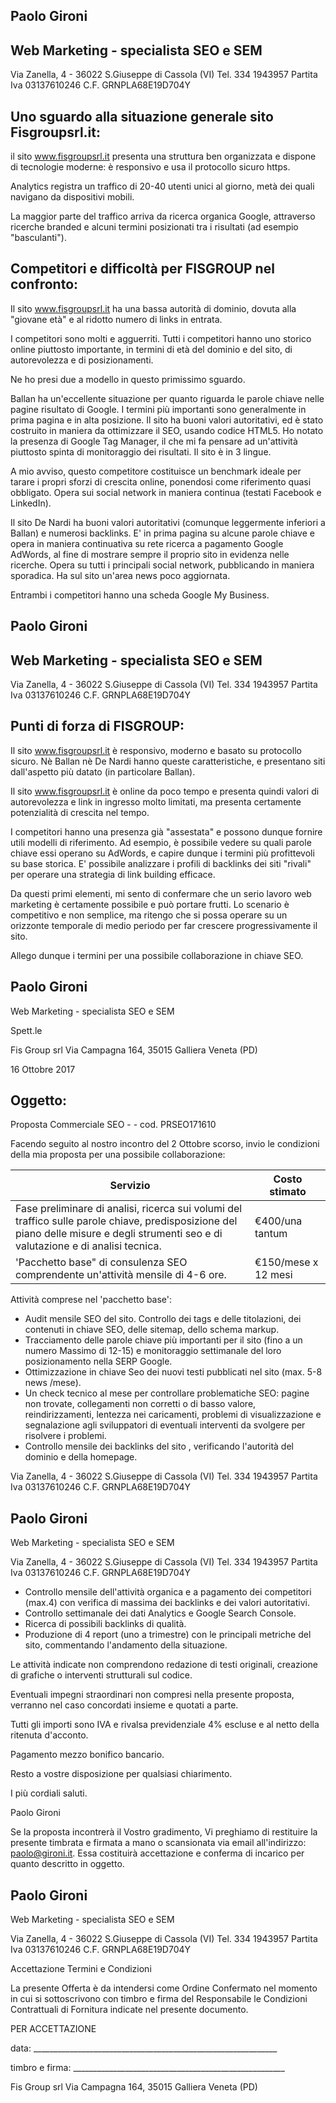 
## Paolo Gironi

## Web Marketing - specialista SEO e SEM

Via Zanella, 4 - 36022 S.Giuseppe di Cassola (VI) Tel. 334 1943957 Partita Iva 03137610246 C.F. GRNPLA68E19D704Y

## Uno sguardo alla situazione generale sito Fisgroupsrl.it:

il sito www.fisgroupsrl.it presenta una struttura ben organizzata e dispone di tecnologie moderne: è responsivo e usa il protocollo sicuro https.

Analytics registra un traffico di 20-40 utenti unici al giorno, metà dei quali navigano da dispositivi mobili.

La maggior parte del traffico arriva da ricerca organica Google, attraverso ricerche branded e alcuni termini posizionati tra i risultati (ad esempio "basculanti").

## Competitori e difficoltà per FISGROUP nel confronto:

Il sito www.fisgroupsrl.it ha una bassa autorità di dominio, dovuta alla "giovane età" e al ridotto numero di links in entrata.

I competitori sono molti e agguerriti. Tutti i competitori hanno uno storico online piuttosto importante, in termini di età del dominio e del sito, di autorevolezza e di posizionamenti.

Ne ho presi due a modello in questo primissimo sguardo.

Ballan ha un'eccellente situazione per quanto riguarda le parole chiave nelle pagine risultato di Google. I termini più importanti sono generalmente in prima pagina e in alta posizione. Il sito ha buoni valori autoritativi, ed è stato costruito in maniera da ottimizzare il SEO, usando codice HTML5. Ho notato la presenza di Google Tag Manager, il che mi fa pensare ad un'attività piuttosto spinta di monitoraggio dei risultati. Il sito è in 3 lingue.

A mio avviso, questo competitore costituisce un benchmark ideale per tarare i propri sforzi di crescita online, ponendosi come riferimento quasi obbligato. Opera sui social network in maniera continua (testati Facebook e LinkedIn).

Il sito De Nardi ha buoni valori autoritativi (comunque leggermente inferiori a Ballan) e numerosi backlinks. E' in prima pagina su alcune parole chiave e opera in maniera continuativa su rete ricerca a pagamento Google AdWords, al fine di mostrare sempre il proprio sito in evidenza nelle ricerche. Opera su tutti i principali social network, pubblicando in maniera sporadica. Ha sul sito un'area news poco aggiornata.

Entrambi i competitori hanno una scheda Google My Business.

## Paolo Gironi

## Web Marketing - specialista SEO e SEM

Via Zanella, 4 - 36022 S.Giuseppe di Cassola (VI) Tel. 334 1943957 Partita Iva 03137610246 C.F. GRNPLA68E19D704Y

## Punti di forza di FISGROUP:

Il sito www.fisgroupsrl.it è responsivo, moderno e basato su protocollo sicuro. Nè Ballan nè De Nardi hanno queste caratteristiche, e presentano siti dall'aspetto più datato (in particolare Ballan).

Il sito www.fisgroupsrl.it è online da poco tempo e presenta quindi valori di autorevolezza e link in ingresso molto limitati, ma presenta certamente potenzialità di crescita nel tempo.

I competitori hanno una presenza già "assestata" e possono dunque fornire utili modelli di riferimento. Ad esempio, è possibile vedere su quali parole chiave essi operano su AdWords, e capire dunque i termini più profittevoli su base storica. E' possibile analizzare i profili di backlinks dei siti "rivali" per operare una strategia di link building efficace.

Da questi primi elementi, mi sento di confermare che un serio lavoro web marketing è certamente possibile e può portare frutti. Lo scenario è competitivo e non semplice, ma ritengo che si possa operare su un orizzonte temporale di medio periodo per far crescere progressivamente il sito.

Allego dunque i termini per una possibile collaborazione in chiave SEO.

## Paolo Gironi

Web Marketing - specialista SEO e SEM

Spett.le

Fis Group srl Via Campagna 164, 35015 Galliera Veneta (PD)

16 Ottobre 2017

## Oggetto:

Proposta Commerciale SEO - - cod. PRSEO171610

Facendo seguito al nostro incontro del 2 Ottobre scorso, invio le condizioni della mia proposta per una possibile collaborazione:

| Servizio                                                                                                                                                                              | Costo stimato       |
|---------------------------------------------------------------------------------------------------------------------------------------------------------------------------------------|---------------------|
| Fase preliminare di analisi, ricerca sui volumi del traffico sulle parole chiave, predisposizione del piano delle misure e degli strumenti seo e di valutazione e di analisi tecnica. | €400/una tantum     |
| 'Pacchetto base" di consulenza SEO comprendente un'attività mensile di 4-6 ore.                                                                                                       | €150/mese x 12 mesi |

Attività comprese nel 'pacchetto base':

- Audit mensile SEO del sito. Controllo dei tags e delle titolazioni, dei contenuti in chiave SEO, delle sitemap, dello schema markup.
- Tracciamento delle parole chiave più importanti per il sito (fino a un numero Massimo di 12-15) e monitoraggio settimanale del loro posizionamento nella SERP Google.
- Ottimizzazione in chiave Seo dei nuovi testi pubblicati nel sito (max. 5-8 news /mese).
- Un check tecnico al mese per controllare problematiche SEO: pagine non trovate, collegamenti non corretti o di basso valore, reindirizzamenti, lentezza nei caricamenti, problemi di visualizzazione e segnalazione agli sviluppatori di eventuali interventi da svolgere per risolvere i problemi.
- Controllo  mensile dei backlinks del sito , verificando l'autorità del dominio e della homepage.

Via Zanella, 4 - 36022 S.Giuseppe di Cassola (VI) Tel. 334 1943957 Partita Iva 03137610246 C.F. GRNPLA68E19D704Y

## Paolo Gironi

Web Marketing - specialista SEO e SEM

Via Zanella, 4 - 36022 S.Giuseppe di Cassola (VI) Tel. 334 1943957 Partita Iva 03137610246 C.F. GRNPLA68E19D704Y

- Controllo mensile dell'attività organica e a pagamento dei competitori (max.4) con verifica di massima dei backlinks e dei valori autoritativi.
- Controllo settimanale dei dati Analytics e Google Search Console.
- Ricerca di possibili backlinks di qualità.
- Produzione di 4 report (uno a trimestre) con le principali metriche del sito, commentando l'andamento della situazione.

Le attività indicate non comprendono redazione di testi originali, creazione di grafiche o interventi strutturali sul codice.

Eventuali impegni straordinari non compresi nella presente proposta, verranno nel caso concordati insieme e quotati a parte.

Tutti gli importi sono IVA e rivalsa previdenziale 4% escluse e al netto della ritenuta d'acconto.

Pagamento mezzo bonifico bancario.

Resto a vostre disposizione per qualsiasi chiarimento.

I più cordiali saluti.

Paolo Gironi

Se la proposta incontrerà il Vostro gradimento, Vi preghiamo di restituire la presente timbrata e firmata a mano o scansionata via email all'indirizzo: paolo@gironi.it. Essa costituirà accettazione e conferma di incarico per quanto descritto in oggetto.

## Paolo Gironi

Web Marketing - specialista SEO e SEM

Via Zanella, 4 - 36022 S.Giuseppe di Cassola (VI) Tel. 334 1943957 Partita Iva 03137610246 C.F. GRNPLA68E19D704Y

Accettazione Termini e Condizioni

La presente Offerta è da intendersi come Ordine Confermato nel momento in cui si sottoscrivono con timbro e firma del Responsabile le Condizioni Contrattuali di Fornitura indicate nel presente documento.

PER ACCETTAZIONE

data: \_\_\_\_\_\_\_\_\_\_\_\_\_\_\_\_\_\_\_\_\_\_\_\_\_\_\_\_\_\_\_\_\_\_\_\_\_\_\_\_\_\_\_\_\_\_\_\_\_\_\_\_\_\_\_\_\_\_\_\_\_

timbro e firma: \_\_\_\_\_\_\_\_\_\_\_\_\_\_\_\_\_\_\_\_\_\_\_\_\_\_\_\_\_\_\_\_\_\_\_\_\_\_\_\_\_\_\_\_\_\_\_\_\_\_\_\_\_

Fis Group srl Via Campagna 164, 35015 Galliera Veneta (PD)